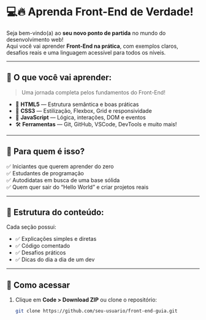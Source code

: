 # 💻🔥 Aprenda Front-End de Verdade!

Seja bem-vindo(a) ao **seu novo ponto de partida** no mundo do desenvolvimento web!  
Aqui você vai aprender **Front-End na prática**, com exemplos claros, desafios reais e uma linguagem acessível para todos os níveis.  

---

## 📘 O que você vai aprender:

> Uma jornada completa pelos fundamentos do Front-End!

- 🧱 **HTML5** — Estrutura semântica e boas práticas
- 🎨 **CSS3** — Estilização, Flexbox, Grid e responsividade
- 🧠 **JavaScript** — Lógica, interações, DOM e eventos
- 🛠️ **Ferramentas** — Git, GitHub, VSCode, DevTools e muito mais!

---

## 🚀 Para quem é isso?

✅ Iniciantes que querem aprender do zero  
✅ Estudantes de programação  
✅ Autodidatas em busca de uma base sólida  
✅ Quem quer sair do “Hello World” e criar projetos reais

---

## 🧪 Estrutura do conteúdo:

Cada seção possui:

- ✅ Explicações simples e diretas  
- ✅ Código comentado  
- ✅ Desafios práticos  
- ✅ Dicas do dia a dia de um dev

---

## 📂 Como acessar

1. Clique em **Code > Download ZIP** ou clone o repositório:
   ```bash
   git clone https://github.com/seu-usuario/front-end-guia.git

